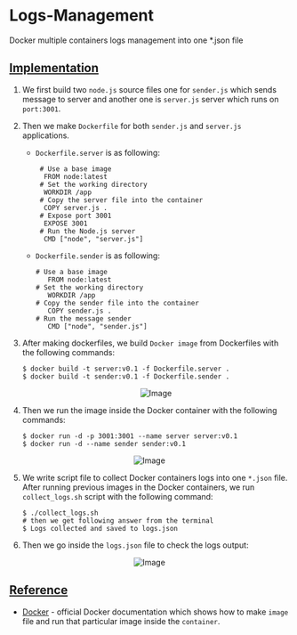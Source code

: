 # Logs-Management
Docker multiple containers logs management into one *.json file

## [Implementation](https://github.com/af4092/Logs-Management/tree/main/docker_logs_test)

1. We first build two `node.js` source files one for `sender.js` which sends message to server and another one is `server.js` server which runs on `port:3001`.
2. Then we make `Dockerfile` for both `sender.js` and `server.js` applications.  

     - `Dockerfile.server` is as following:
       
       ```
        # Use a base image
         FROM node:latest
        # Set the working directory
         WORKDIR /app
        # Copy the server file into the container
         COPY server.js .
        # Expose port 3001
         EXPOSE 3001
        # Run the Node.js server
         CMD ["node", "server.js"]
       ```
       
     - `Dockerfile.sender` is as following:
  
       ```
       # Use a base image
          FROM node:latest
       # Set the working directory
          WORKDIR /app
       # Copy the sender file into the container
          COPY sender.js .
       # Run the message sender
          CMD ["node", "sender.js"]
       ```
3. After making dockerfiles, we build `Docker image` from Dockerfiles with the following commands:

   ```
   $ docker build -t server:v0.1 -f Dockerfile.server .
   $ docker build -t sender:v0.1 -f Dockerfile.sender .
   ```

     <p align="center">
         <img src="https://github.com/af4092/Logs-Management/assets/24220136/5327a988-4ba0-44fa-81bf-dab47a16cd61.png" alt="Image">
      </p>

4. Then we run the image inside the Docker container with the following commands:

   ```
   $ docker run -d -p 3001:3001 --name server server:v0.1
   $ docker run -d --name sender sender:v0.1
   ```
   
 <p align="center">
         <img src="https://github.com/af4092/Logs-Management/assets/24220136/2eb0fcc3-270e-4b3b-a154-75082ed29842.png" alt="Image">
      </p>

5. We write script file to collect Docker containers logs into one `*.json` file. After running previous images in the Docker containers, we run `collect_logs.sh` script with the following command:

     ```
     $ ./collect_logs.sh
     # then we get following answer from the terminal
     $ Logs collected and saved to logs.json
     ```

6. Then we go inside the `logs.json` file to check the logs output:

<p align="center">
         <img src="https://github.com/af4092/Logs-Management/assets/24220136/5188f2aa-b0d7-4cca-ba22-10ce3c0ba502.png" alt="Image">
      </p>


## [Reference]()

- [Docker](https://docs.docker.com/) - official Docker documentation which shows how to make `image` file and run that particular image inside the `container`.
